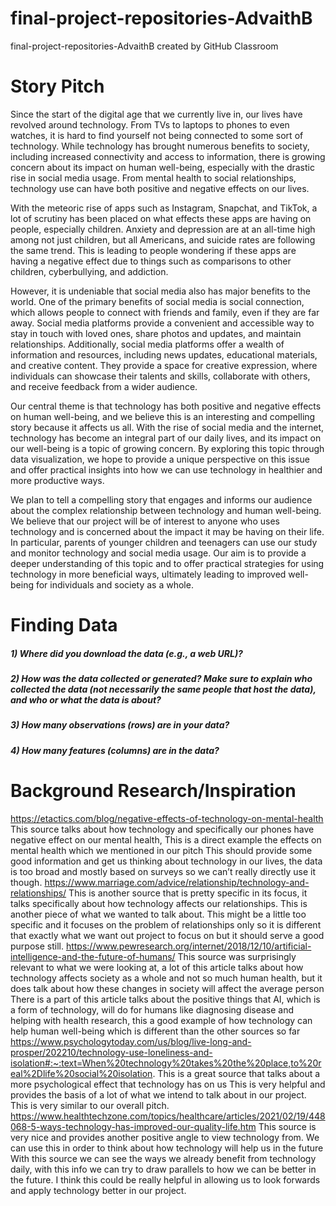 # final-project-repositories-AdvaithB
final-project-repositories-AdvaithB created by GitHub Classroom

# Story Pitch
Since the start of the digital age that we currently live in, our lives have revolved around technology. From TVs to laptops to phones to even watches, it is hard to find yourself not being connected to some sort of technology. While technology has brought numerous benefits to society, including increased connectivity and access to information, there is growing concern about its impact on human well-being, especially with the drastic rise in social media usage. From mental health to social relationships, technology use can have both positive and negative effects on our lives.

With the meteoric rise of apps such as Instagram, Snapchat, and TikTok, a lot of scrutiny has been placed on what effects these apps are having on people, especially children. Anxiety and depression are at an all-time high among not just children, but all Americans, and suicide rates are following the same trend. This is leading to people wondering if these apps are having a negative effect due to things such as comparisons to other children, cyberbullying, and addiction.

However, it is undeniable that social media also has major benefits to the world. One of the primary benefits of social media is social connection, which allows people to connect with friends and family, even if they are far away. Social media platforms provide a convenient and accessible way to stay in touch with loved ones, share photos and updates, and maintain relationships. Additionally, social media platforms offer a wealth of information and resources, including news updates, educational materials, and creative content. They provide a space for creative expression, where individuals can showcase their talents and skills, collaborate with others, and receive feedback from a wider audience.

Our central theme is that technology has both positive and negative effects on human well-being, and we believe this is an interesting and compelling story because it affects us all. With the rise of social media and the internet, technology has become an integral part of our daily lives, and its impact on our well-being is a topic of growing concern. By exploring this topic through data visualization, we hope to provide a unique perspective on this issue and offer practical insights into how we can use technology in healthier and more productive ways.

We plan to tell a compelling story that engages and informs our audience about the complex relationship between technology and human well-being. We believe that our project will be of interest to anyone who uses technology and is concerned about the impact it may be having on their life. In particular, parents of younger children and teenagers can use our study and monitor technology and social media usage. Our aim is to provide a deeper understanding of this topic and to offer practical strategies for using technology in more beneficial ways, ultimately leading to improved well-being for individuals and society as a whole.


# Finding Data
##### 1) Where did you download the data (e.g., a web URL)?

##### 2) How was the data collected or generated? Make sure to explain who collected the data (not necessarily the same people that host the data), and who or what the data is about?

##### 3) How many observations (rows) are in your data?

##### 4) How many features (columns) are in the data?

 



# Background Research/Inspiration
https://etactics.com/blog/negative-effects-of-technology-on-mental-health
This source talks about how technology and specifically our phones have negative effect on our mental health, This is a direct example the effects on mental health which we mentioned in our pitch
This should provide some good information and get us thinking about technology in our lives, the data is too broad and mostly based on surveys so we can’t really directly use it though. 
https://www.marriage.com/advice/relationship/technology-and-relationships/
This is another source that is pretty specific in its focus, it talks specifically about how technology affects our relationships. This is another piece of what we wanted to talk about.
This might be a little too specific and it focuses on the problem of relationships only so it is different that exactly what we want out project to focus on but it should serve a good purpose still.
https://www.pewresearch.org/internet/2018/12/10/artificial-intelligence-and-the-future-of-humans/
This source was surprisingly relevant to what we were looking at, a lot of this article talks about how technology affects society as a whole and not so much human health, but it does talk about how these changes in society will affect the average person 
There is a part of this article talks about the positive things that AI, which is a form of technology, will do for humans like diagnosing disease and helping with health research, this a good example of how technology can help human well-being which is different than the other sources so far
https://www.psychologytoday.com/us/blog/live-long-and-prosper/202210/technology-use-loneliness-and-isolation#:~:text=When%20technology%20takes%20the%20place,to%20real%2Dlife%20social%20isolation.
This is a great source that talks about a more psychological effect that technology has on us
This is very helpful and provides the basis of a lot of what we intend to talk about in our project. This is very similar to our overall pitch.
https://www.healthtechzone.com/topics/healthcare/articles/2021/02/19/448068-5-ways-technology-has-improved-our-quality-life.htm
This source is very nice and provides another positive angle to view technology from. We can use this in order to think about how technology will help us in the future
With this source we can see the ways we already benefit from technology daily, with this info we can try to draw parallels to how we can be better in the future. I think this could be really helpful in allowing us to look forwards and apply technology better in our project. 


